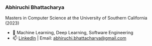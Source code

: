### Abhiruchi Bhattacharya

Masters in Computer Science at the University of Southern California (2023) 

- 🌱 Machine Learning, Deep Learning, Software Engineering
- 📫 [LinkedIn](https://www.linkedin.com/in/abhiruchi-bhattacharya/) | Email: abhiruchi.bhattacharya@gmail.com

<!--
**abhiruchi1337/abhiruchi1337** is a ✨ _special_ ✨ repository because its `README.md` (this file) appears on your GitHub profile.

Here are some ideas to get you started:

- 🔭 I’m currently working on ...
- 🌱 I’m currently learning ...
- 👯 I’m looking to collaborate on ...
- 🤔 I’m looking for help with ...
- 💬 Ask me about ...
- 📫 How to reach me: ...
- 😄 Pronouns: ...
- ⚡ Fun fact: ...
-->
